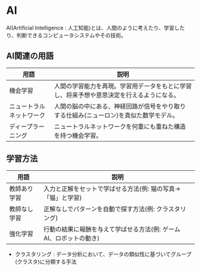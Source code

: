 # AI

AI(Artificial Intelligence : 人工知能)とは、人間のように考えたり、学習したり、判断できるコンピュータシステムやその技術。

## AI関連の用語

| 用語                     | 説明                                                                                     |
|--------------------------|------------------------------------------------------------------------------------------|
| 機会学習                 | 人間の学習能力を再現。学習用データをもとに学習し、将来予想や意思決定を行えるようになる。 |
| ニュートラルネットワーク | 人間の脳の中にある、神経回路が信号をやり取りする仕組み(ニューロン)を真似た数学モデル。   |
| ディープラーニング       | ニュートラルネットワークを何重にも重ねた構造を持つ機会学習。                             |

## 学習方法

| 用語          | 説明                                                               |
|---------------|--------------------------------------------------------------------|
| 教師あり学習  | 入力と正解をセットで学ばせる方法(例: 猫の写真→「猫」と学習)        |
| 教師なし学習  | 正解なしでパターンを自動で探す方法(例: クラスタリング)             |
| 強化学習      | 行動の結果に報酬を与えて学ばせる方法(例: ゲームAI、ロボットの動き) |

- クラスタリング : データ分析において、データの類似性に基づいてグループ(クラスタ)に分類する手法

